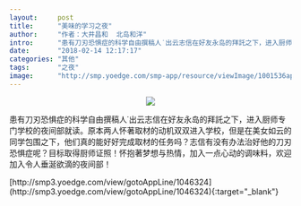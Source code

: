 ```yaml
---
layout:     post
title:      "美味的学习之夜"
author:     "作者：大井昌和  北岛和洋"
intro:      "患有刀刃恐惧症的科学自由撰稿人˙出云志信在好友永岛的拜託之下，进入厨师专门学校的夜间部就读。原本两人怀著取材的动机双双进入学校，但是在美女如云的同学包围之下，他们真的能好好完成取材的任务吗？志信有没有办法治好他的刀刃恐惧症呢？目标取得厨师证照！怀抱著梦想与热情，加入一点心动的调味料，欢迎加入令人垂涎欲滴的夜间部！"
date:       "2018-02-14 12:17:17"
categories: "其他"
tags:       "之夜"
image:      "http://smp.yoedge.com/smp-app/resource/viewImage/1001536appline.png"
---
```

<div style="text-align: center">
<p><img src="http://smp.yoedge.com/smp-app/resource/viewImage/1001536appline.png"/></p>
</div>
<p class="post-meta">
<span>患有刀刃恐惧症的科学自由撰稿人˙出云志信在好友永岛的拜託之下，进入厨师专门学校的夜间部就读。原本两人怀著取材的动机双双进入学校，但是在美女如云的同学包围之下，他们真的能好好完成取材的任务吗？志信有没有办法治好他的刀刃恐惧症呢？目标取得厨师证照！怀抱著梦想与热情，加入一点心动的调味料，欢迎加入令人垂涎欲滴的夜间部！</span>
</p>
[http://smp3.yoedge.com/view/gotoAppLine/1046324](http://smp3.yoedge.com/view/gotoAppLine/1046324){:target="_blank"}


